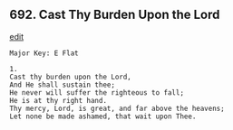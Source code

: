 
## 692.  Cast Thy Burden Upon the Lord
[edit](https://docs.google.com/document/d/1-MZsQCG8GUPBkhKG4jK-jLDyI-uL03eb/edit?mode=html)



    Major Key: E Flat

    1.
    Cast thy burden upon the Lord,
    And He shall sustain thee;
    He never will suffer the righteous to fall;
    He is at thy right hand.
    Thy mercy, Lord, is great, and far above the heavens;
    Let none be made ashamed, that wait upon Thee.
